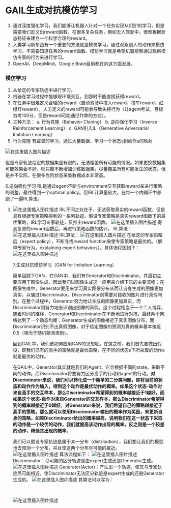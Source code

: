 # GAIL生成对抗模仿学习

1. 通过深度强化学习，我们能够让机器人针对一个任务实现从0到1的学习，但是需要我们定义出reward函数，在很多复杂任务，例如无人驾驶中，很难根据状态特征来建立一个科学合理的reward。
2. 人类学习新东西有一个重要的方法就是模仿学习，通过观察别人的动作来模仿学习，不需要知道任务的reward函数。模仿学习就是希望机器能够通过观察模仿专家的行为来进行学习。
3. OpenAI，DeepMind，Google Brain目前都在向这方面发展。

### 模仿学习

1. 从给定的专家轨迹中进行学习。
2. 机器在学习过程中能够跟环境交互，到那时不能直接获得reward。
3. 在任务中很难定义合理的reward（自动驾驶中撞人reward，撞车reward，红绿灯reward），人工定义的reward可能会导致失控行为（让agent考试，目标为考100分，但是reward可能通过作弊的方式）。
4. 三种方法：
   a. 行为克隆（Behavior Cloning）
   b. 逆向强化学习（Inverse Reinforcement Learning）
   c. GAN引入IL（Generative Adversarial Imitation Learning）
5. 行为克隆
   有监督的学习，通过大量数据，学习一个状态s到动作a的映射

![在这里插入图片描述](https://img-blog.csdn.net/20180928165547860?watermark/2/text/aHR0cHM6Ly9ibG9nLmNzZG4ubmV0L3dlaXhpbl8zNzg5NTMzOQ==/font/5a6L5L2T/fontsize/400/fill/I0JBQkFCMA==/dissolve/70)

但是专家轨迹给定的数据集是有限的，无法覆盖所有可能的情况。如果更换数据集可能效果会不好。则只能不断增加训练数据集，尽量覆盖所有可能发生的状态。但是并不实际，在很多危险状态采集数据成本非常高。

6.逆向强化学习
RL是通过agent不断与environment交互获取reward来进行策略的调整，最终得到一个optimal policy。但IRL计算量较大，在每一个内循环中都跑了一遍RL算法。



1. ![在这里插入图片描述](https://img-blog.csdn.net/20180928165603170?watermark/2/text/aHR0cHM6Ly9ibG9nLmNzZG4ubmV0L3dlaXhpbl8zNzg5NTMzOQ==/font/5a6L5L2T/fontsize/400/fill/I0JBQkFCMA==/dissolve/70)
   IRL不同之处在于，无法获取真实的reward函数，但是具有根据专家策略得到的一系列轨迹。假设专家策略是真实reward函数下的最优策略，IRL学习专家轨迹，反推出reward函数。
   ![在这里插入图片描述](https://img-blog.csdn.net/20180928165616470?watermark/2/text/aHR0cHM6Ly9ibG9nLmNzZG4ubmV0L3dlaXhpbl8zNzg5NTMzOQ==/font/5a6L5L2T/fontsize/400/fill/I0JBQkFCMA==/dissolve/70)
   得到复原的reward函数后，再进行策略函数的估计。
   RL算法：
   ![在这里插入图片描述](https://img-blog.csdn.net/20180928165630518?watermark/2/text/aHR0cHM6Ly9ibG9nLmNzZG4ubmV0L3dlaXhpbl8zNzg5NTMzOQ==/font/5a6L5L2T/fontsize/400/fill/I0JBQkFCMA==/dissolve/70)
   IRL算法：
   ![在这里插入图片描述](https://img-blog.csdn.net/20180928165641310?watermark/2/text/aHR0cHM6Ly9ibG9nLmNzZG4ubmV0L3dlaXhpbl8zNzg5NTMzOQ==/font/5a6L5L2T/fontsize/400/fill/I0JBQkFCMA==/dissolve/70)
   在给定的专家策略后（expert policy），不断寻找reward function来使专家策略是最优的。（解释专家行为，explaining expert behaviors）。具体流程图如下：
   ![在这里插入图片描述](https://img-blog.csdn.net/201809281656521?watermark/2/text/aHR0cHM6Ly9ibG9nLmNzZG4ubmV0L3dlaXhpbl8zNzg5NTMzOQ==/font/5a6L5L2T/fontsize/400/fill/I0JBQkFCMA==/dissolve/70)

   7.生成对抗模仿学习（GAN for Imitation Learning）

   简单回顾下GAN，在GAN中，我们有Generator和Discriminator。其最初主要应用于图像生成，因此我们以图像生成这一应用来介绍下它的主要流程：在图像生成中，Generator要用来学习真实图像分布从而让自身生成的图像更加真实，以骗过Discriminator。Discriminator则需要对接收的图片进行真假判别。在整个过程中，Generator努力地让生成的图像更加真实，而Discriminator则努力地去识别出图像的真假，这个过程相当于一个二人博弈，随着时间的推移，Generator和Discriminator在不断地进行对抗，最终两个网络达到了一个动态均衡：Generator生成的图像接近于真实图像分布，而Discriminator识别不出真假图像，对于给定图像的预测为真的概率基本接近 0.5（相当于随机猜测类别）。

   回到GAIL中，我们该如何应用GAN的思想呢。在这之前，我们首先要做出假设，即我们已有的高手的策略就是最优策略，在不同的状态s下所采取的动作a就是最优的动作。

   在GAIL中，Generator其实就是我们的Agent，它会根据不同的state，采取不同的动作。而Discriminator将要努力区分高手的行动和agent的行动。**对Discriminator来说，我们可以转化成一个简单的二分类问题，即将当前的状态和动作作为输入，得到这个动作是最优动作的概率。如果这个状态-动作对来自高手的交互样本，那么Discriminator希望得到的概率越接近于1越好，而如果这个状态-动作对来自Generator的交互样本，那么Discriminator希望得到的概率越接近于0越好**。**对Generator来说，我们希望自己的策略越接近于高手的策略，那么就可以使用Discriminator输出的概率作为奖励，来更新自身的策略，如果Discriminator给出的概率越高，说明我们在这一状态下采取的动作是一个较优的动作，我们就提高该动作出现的概率，反之则是一个较差的动作，降低其出现的概率**。

   我们可以假设专家轨迹是属于某一分布（distribution），我们想让我们的模型也去预测一个分布，并且使这两个分布尽可能的接近。
   ![在这里插入图片描述](https://img-blog.csdn.net/20180928165705459?watermark/2/text/aHR0cHM6Ly9ibG9nLmNzZG4ubmV0L3dlaXhpbl8zNzg5NTMzOQ==/font/5a6L5L2T/fontsize/400/fill/I0JBQkFCMA==/dissolve/70)
   算法流程如下：
   ![在这里插入图片描述](https://img-blog.csdn.net/20180928165716129?watermark/2/text/aHR0cHM6Ly9ibG9nLmNzZG4ubmV0L3dlaXhpbl8zNzg5NTMzOQ==/font/5a6L5L2T/fontsize/400/fill/I0JBQkFCMA==/dissolve/70)
   Discriminator：尽可能的区分轨迹是由expert生成还是Generator生成。
   ![在这里插入图片描述](https://img-blog.csdn.net/20180928165727717?watermark/2/text/aHR0cHM6Ly9ibG9nLmNzZG4ubmV0L3dlaXhpbl8zNzg5NTMzOQ==/font/5a6L5L2T/fontsize/400/fill/I0JBQkFCMA==/dissolve/70)
   Generator(Actor)：产生出一个轨迹，使其与专家轨迹尽可能相近，使Discriminator无法区分轨迹是expert生成的还是Generator生成的。
   ![在这里插入图片描述](https://img-blog.csdn.net/20180928165743609?watermark/2/text/aHR0cHM6Ly9ibG9nLmNzZG4ubmV0L3dlaXhpbl8zNzg5NTMzOQ==/font/5a6L5L2T/fontsize/400/fill/I0JBQkFCMA==/dissolve/70)
   其算法可以写为：

   ​

   ![在这里插入图片描述](https://img-blog.csdn.net/20180928170114851?watermark/2/text/aHR0cHM6Ly9ibG9nLmNzZG4ubmV0L3dlaXhpbl8zNzg5NTMzOQ==/font/5a6L5L2T/fontsize/400/fill/I0JBQkFCMA==/dissolve/70)

   ​